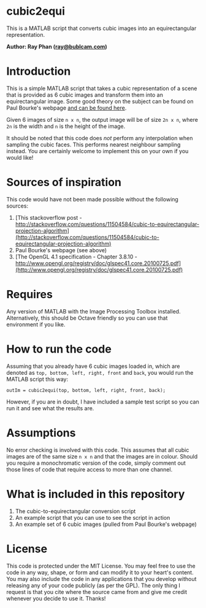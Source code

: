 cubic2equi
==========

This is a MATLAB script that converts cubic images into an equirectangular representation.

**Author: Ray Phan (ray@bublcam.com)**

# Introduction

This is a simple MATLAB script that takes a cubic representation of a scene that is provided as 6 cubic images and transform them into an equirectangular image.  Some good theory on the subject can be found on Paul Bourke's webpage [and can be found here](http://paulbourke.net/geometry/transformationprojection/).

Given 6 images of size `n x n`, the output image will be of size `2n x n`, where `2n` is the width and `n` is the height of the image.

It should be noted that this code does *not* perform any interpolation when sampling the cubic faces.  This performs nearest neighbour sampling instead.  You are certainly welcome to implement this on your own if you would like!

# Sources of inspiration

This code would have not been made possible without the following sources:

1. [This stackoverflow post - http://stackoverflow.com/questions/11504584/cubic-to-equirectangular-projection-algorithm](http://stackoverflow.com/questions/11504584/cubic-to-equirectangular-projection-algorithm)
2. Paul Bourke's webpage (see above)
3. [The OpenGL 4.1 specification - Chapter 3.8.10 - http://www.opengl.org/registry/doc/glspec41.core.20100725.pdf](http://www.opengl.org/registry/doc/glspec41.core.20100725.pdf)

# Requires

Any version of MATLAB with the Image Processing Toolbox installed.  Alternatively, this should be Octave friendly so you can use that environment if you like.

# How to run the code

Assuming that you already have 6 cubic images loaded in, which are denoted as ``top, bottom, left, right, front`` and ``back``, you would run the MATLAB script this way:

```
outIm = cubic2equi(top, bottom, left, right, front, back);
```

However, if you are in doubt, I have included a sample test script so you can run it and see what the results are.

# Assumptions

No error checking is involved with this code.  This assumes that all cubic images are of the same size `n x n` and that the images are in colour.  Should you require a monochromatic version of the code, simply comment out those lines of code that require access to more than one channel.

# What is included in this repository
1. The cubic-to-equirectangular conversion script
2. An example script that you can use to see the script in action
3. An example set of 6 cubic images (pulled from Paul Bourke's webpage)

# License
This code is protected under the MIT License.  You may feel free to use the code in any way, shape, or form and can modify it to your heart's content.  You may also include the code in any applications that you develop without releasing any of your code publicly (as per the GPL).  The only thing I request is that you cite where the source came from and give me credit whenever you decide to use it.  Thanks!
